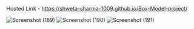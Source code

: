 Hosted Link - https://shweta-sharma-1009.github.io/Box-Model-project/

![Screenshot (189)](https://github.com/shweta-sharma-1009/Box-Model-project/assets/128416925/7cce1770-e9ad-4220-81d3-a5b445b70dce)
![Screenshot (190)](https://github.com/shweta-sharma-1009/Box-Model-project/assets/128416925/90933a98-5b2d-4822-a4b9-1d2c64d2f212)
![Screenshot (191)](https://github.com/shweta-sharma-1009/Box-Model-project/assets/128416925/9069814a-fbe5-409f-933d-42a32de4a0f6)
